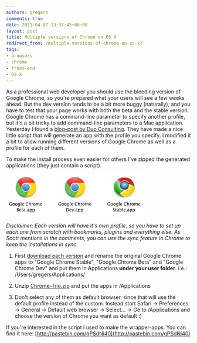 ```yaml
---
authors: gregers
comments: true
date: 2011-04-07 13:37:45+00:00
layout: post
title: Multiple versions of Chrome on OS X
redirect_from: /multiple-versions-of-chrome-on-os-x/
tags:
- browsers
- chrome
- front-end
- OS-X
---
```


As a professional web developer you should use the bleeding version of Google Chrome, so you're prepared what your users will see a few weeks ahead. But the dev version tends to be a bit more buggy (naturally), and you have to test that your page works with both the beta and the stable version. Google Chrome has a command-line parameter to specify another profile, but it's a bit tricky to add command-line parameters to a Mac application. Yesterday I found a [blog-post by Duo Consulting](http://blog.duoconsulting.com/2011/03/13/multiple-profiles-in-google-chrome-for-os-x/). They have made a nice little script that will generate an app with the profile you specify. I modified it a bit to allow running different versions of Google Chrome as well as a profile for each of them.

To make the install process even easier for others I've zipped the generated applications (they just contain a script).

![Chrome](/images/2011-04-07-multiple-versions-of-chrome-on-os-x/chrome.png)

_Disclaimer: Each version will have it's own profile, so you have to set up each one from scratch with bookmarks, plugins and everything else. As Scott mentions in the comments, you can use the sync feature in Chrome to keep the installations in sync._





  1. First [download each version](http://www.chromium.org/getting-involved/dev-channel) and rename the original Google Chrome apps to "Google Chrome Stable", "Google Chrome Beta" and "Google Chrome Dev" and put them in Applications **under your user folder**.
I.e.: /Users/gregers/Applications/


  2. Unzip [Chrome-Trio.zip](http://tech.finn.no/wp-content/uploads/2011/04/Chrome-Trio.zip) and put the apps in /Applications


  3. Don't select any of them as default browser, since that will use the default profile instead of the custom. Instead start Safari -> Preferences -> General -> Default web browser -> Select... -> Go to /Applications and choose the version of Chrome you want as default :)



If you're interested in the script I used to make the wrapper-apps. You can find it here: [http://pastebin.com/gPSdNi40](http://pastebin.com/gPSdNi40)

